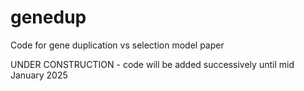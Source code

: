 # genedup
Code for gene duplication vs selection model paper

UNDER CONSTRUCTION - code will be added successively until mid January 2025
